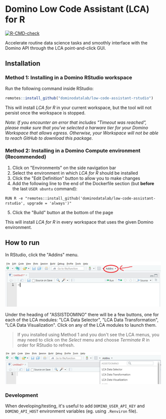 # Domino Low Code Assistant (LCA) for R

<!-- badges: start -->
[![R-CMD-check](https://github.com/dominodatalab/low-code-assistant-rstudio/actions/workflows/R-CMD-check.yaml/badge.svg)](https://github.com/dominodatalab/low-code-assistant-rstudio/actions/workflows/R-CMD-check.yaml)
<!-- badges: end -->

Accelerate routine data science tasks and smoothly interface with the Domino API through the LCA point-and-click GUI.

## Installation

### Method 1: Installing in a Domino RStudio workspace

Run the following command inside RStudio:

```r
remotes::install_github("dominodatalab/low-code-assistant-rstudio")
```

This will install *LCA for R* in your current workspace, but the tool will not persist once the workspace is stopped. 

*Note: If you encounter an error that includes "Timeout was reached", please make sure that you've selected a harware tier for your Domino Workspace that allows egress. Otherwise, your Workspace will not be able to reach GitHub to download this package.*

### Method 2: Installing in a Domino Compute environment (Recommended)

1. Click on "Environments" on the side navigation bar
2. Select the environment in which *LCA for R* should be installed
3. Click the "Edit Definition" button to allow you to make changes
4. Add the following line to the end of the Dockerfile section (but **before** the last `USER ubuntu` command):

  ```
  RUN R -e "remotes::install_github('dominodatalab/low-code-assistant-rstudio', upgrade = 'always')"
  ```

5. Click the "Build" button at the bottom of the page

This will install *LCA for R* in every workspace that uses the given Domino environment.

## How to run

In RStudio, click the "Addins" menu.

![addins menu before click](inst/docs/screenshots/rstudio-addins-closed.png)

Under the heading of "ASSISTDOMINO" there will be a few buttons, one for each of the LCA modules: "LCA Data Selector", "LCA Data Transformation", "LCA Data Visualization". Click on any of the LCA modules to launch them.

> If you installed using Method 1 and you don't see the LCA menus, you may need to click on the *Select* menu and choose *Terminate R* in order for RStudio to refresh.

![addins menu after click](inst/docs/screenshots/rstudio-addins-open.png)

### Development

When developing/testing, it's useful to add `DOMINO_USER_API_KEY` and `DOMINO_API_HOST` environment variables (eg. using `.Renviron` file).

